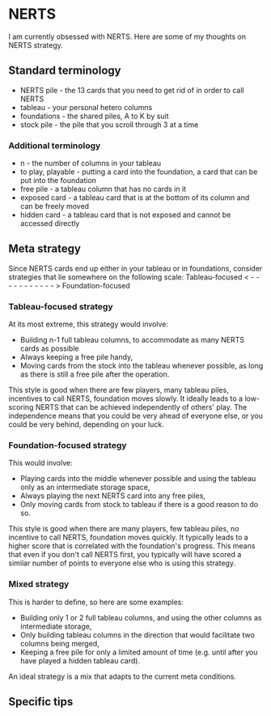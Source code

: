 # NERTS

I am currently obsessed with NERTS. Here are some of my thoughts on
NERTS strategy.

## Standard terminology
- NERTS pile - the 13 cards that you need to get rid of in order to
  call NERTS
- tableau - your personal hetero columns
- foundations - the shared piles, A to K by suit
- stock pile - the pile that you scroll through 3 at a time

### Additional terminology
- n - the number of columns in your tableau
- to play, playable - putting a card into the foundation, a card that
  can be put into the foundation
- free pile - a tableau column that has no cards in it
- exposed card - a tableau card that is at the bottom of its column
  and can be freely moved
- hidden card - a tableau card that is not exposed and cannot be
  accessed directly

## Meta strategy

Since NERTS cards end up either in your tableau or in foundations,
consider strategies that lie somewhere on the following scale:
Tableau-focused < - - - - - - - - - - - > Foundation-focused

### Tableau-focused strategy

At its most extreme, this strategy would involve:
- Building n-1 full tableau columns, to accommodate as many NERTS
  cards as possible
- Always keeping a free pile handy,
- Moving cards from the stock into the tableau whenever possible, as
  long as there is still a free pile after the operation.

This style is good when there are few players, many tableau piles,
incentives to call NERTS, foundation moves slowly. It ideally leads to
a low-scoring NERTS that can be achieved independently of others'
play. The independence means that you could be very ahead of everyone
else, or you could be very behind, depending on your luck.

### Foundation-focused strategy

This would involve:
- Playing cards into the middle whenever possible and using the
  tableau only as an intermediate storage space,
- Always playing the next NERTS card into any free piles,
- Only moving cards from stock to tableau if there is a good reason to
  do so.

This style is good when there are many players, few tableau piles, no
incentive to call NERTS, foundation moves quickly. It typically leads
to a higher score that is correlated with the foundation's progress.
This means that even if you don't call NERTS first, you typically will
have scored a similar number of points to everyone else who is using
this strategy.

### Mixed strategy
This is harder to define, so here are some examples:
- Building only 1 or 2 full tableau columns, and using the other
  columns as intermediate storage,
- Only building tableau columns in the direction that would facilitate
  two columns being merged,
- Keeping a free pile for only a limited amount of time (e.g. until
  after you have played a hidden tableau card).

An ideal strategy is a mix that adapts to the current meta conditions.

## Specific tips


